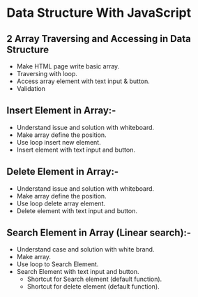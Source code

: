 # Data Structure With JavaScript

## 2 Array Traversing and Accessing in Data Structure

- Make HTML page write basic array.
- Traversing with loop.
- Access array element with text input & button.
- Validation

## Insert Element in Array:-

- Understand issue and solution with whiteboard.
- Make array define the position.
- Use loop insert new element.
- Insert element with text input and button.

## Delete Element in Array:-

- Understand issue and solution with whiteboard.
- Make array define the position.
- Use loop delete array element.
- Delete element with text input and button.

## Search Element in Array (Linear search):-

- Understand case and solution with white brand.
- Make array.
- Use loop to Search Element.
- Search Element with text input and button.
  - Shortcut for Search element (default function).
  - Shortcut for delete element (default function).
